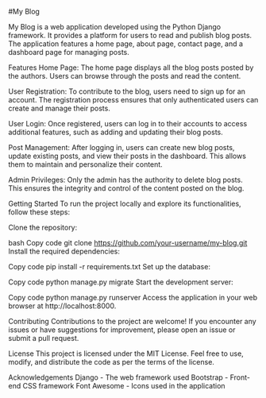 #My Blog

My Blog is a web application developed using the Python Django framework. It provides a platform for users to read and publish blog posts. The application features a home page, about page, contact page, and a dashboard page for managing posts.

Features
Home Page: The home page displays all the blog posts posted by the authors. Users can browse through the posts and read the content.

User Registration: To contribute to the blog, users need to sign up for an account. The registration process ensures that only authenticated users can create and manage their posts.

User Login: Once registered, users can log in to their accounts to access additional features, such as adding and updating their blog posts.

Post Management: After logging in, users can create new blog posts, update existing posts, and view their posts in the dashboard. This allows them to maintain and personalize their content.

Admin Privileges: Only the admin has the authority to delete blog posts. This ensures the integrity and control of the content posted on the blog.

Getting Started
To run the project locally and explore its functionalities, follow these steps:

Clone the repository:

bash
Copy code
git clone https://github.com/your-username/my-blog.git
Install the required dependencies:

Copy code
pip install -r requirements.txt
Set up the database:

Copy code
python manage.py migrate
Start the development server:

Copy code
python manage.py runserver
Access the application in your web browser at http://localhost:8000.

Contributing
Contributions to the project are welcome! If you encounter any issues or have suggestions for improvement, please open an issue or submit a pull request.

License
This project is licensed under the MIT License. Feel free to use, modify, and distribute the code as per the terms of the license.

Acknowledgements
Django - The web framework used
Bootstrap - Front-end CSS framework
Font Awesome - Icons used in the application
